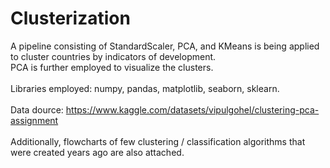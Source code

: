 # Clusterization
A pipeline consisting of StandardScaler, PCA, and KMeans is being applied to cluster countries by indicators of development.<br> PCA is further employed to visualize the clusters.
<br><br>
Libraries employed: numpy, pandas, matplotlib, seaborn, sklearn.<br>
<br>
Data dource: https://www.kaggle.com/datasets/vipulgohel/clustering-pca-assignment<br><br>
Additionally, flowcharts of few clustering / classification algorithms that were created years ago are also attached.
